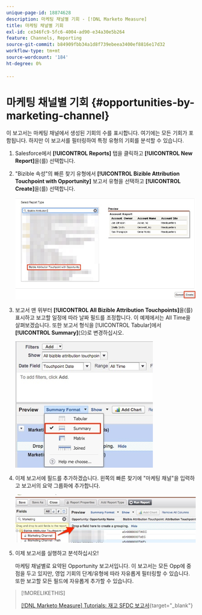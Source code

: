 ```yaml
---
unique-page-id: 18874628
description: 마케팅 채널별 기회 - [!DNL Marketo Measure]
title: 마케팅 채널별 기회
exl-id: ce346fc9-5fc6-4004-ad90-e34a30e5b264
feature: Channels, Reporting
source-git-commit: b84909fbb34a1d8f739ebeea3400ef8816e17d32
workflow-type: tm+mt
source-wordcount: '184'
ht-degree: 0%

---
```


# 마케팅 채널별 기회 {#opportunities-by-marketing-channel}

이 보고서는 마케팅 채널에서 생성된 기회의 수를 표시합니다. 여기에는 모든 기회가 포함됩니다. 하지만 이 보고서를 필터링하여 특정 유형의 기회를 분석할 수 있습니다.

1. Salesforce에서 **[!UICONTROL Reports]** 탭을 클릭하고 **[!UICONTROL New Report]**&#x200B;을(를) 선택합니다.

1. &quot;Bizible 속성&quot;의 빠른 찾기 유형에서 **[!UICONTROL Bizible Attribution Touchpoint with Opportunity]** 보고서 유형을 선택하고 **[!UICONTROL Create]**&#x200B;을(를) 선택합니다.

   ![](assets/1-2.jpg)

1. 보고서 맨 위부터 **[!UICONTROL All Bizible Attribution Touchpoints]**&#x200B;을(를) 표시하고 보고할 일정에 따라 날짜 필드를 조정합니다. 이 예제에서는 All Time을 살펴보겠습니다. 또한 보고서 형식을 [!UICONTROL Tabular]에서 **[!UICONTROL Summary]**(으)로 변경하십시오.

   ![](assets/2-2.jpg)

1. 이제 보고서에 필드를 추가하겠습니다. 왼쪽의 빠른 찾기에 &quot;마케팅 채널&quot;을 입력하고 보고서의 요약 그룹화에 추가합니다.

   ![](assets/3-2.jpg)

1. 이제 보고서를 실행하고 분석하십시오!

   마케팅 채널별로 요약된 Opportunity 보고서입니다. 이 보고서는 모든 Opp에 중점을 두고 있지만, 영업 기회의 단계/유형에 따라 자유롭게 필터링할 수 있습니다. 또한 보고할 모든 필드에 자유롭게 추가할 수 있습니다.

>[!MORELIKETHIS]
>
>[[!DNL Marketo Measure] Tutorials: 재고 SFDC 보고서](https://experienceleague.adobe.com/ko/docs/marketo-measure-learn/tutorials/onboarding/marketo-measure-102/stock-salesforce-reports){target="_blank"}
